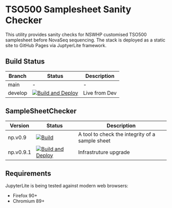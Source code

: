 # TSO500 Samplesheet Sanity Checker

This utility provides sanity checks for NSWHP customised TSO500 samplesheet before NovaSeq sequencing. The stack is deployed as a static site to GitHub Pages via JuptyerLite framework.

## Build Status
|**Branch**|**Status**|**Description**|
|--|--|--|
|main| - | - |
|develop|[![Build and Deploy](https://github.com/NSWHP-Genomics/SampleSheetChecker/actions/workflows/deploy.yml/badge.svg?branch=develop)](https://github.com/NSWHP-Genomics/SampleSheetChecker/actions/workflows/deploy.yml)| Live from Dev |

## SampleSheetChecker

|**Version**|**Status**|**Description**|
|--|--|--|
|np.v0.9|[![Build](https://github.com/NSWHP-Genomics/SampleSheetChecker/actions/workflows/deploy.yml/badge.svg?branch=develop)](https://github.com/NSWHP-Genomics/SampleSheetChecker/actions/workflows/deploy.yml)|A tool to check the integrity of a sample sheet|
|np.v0.9.1|[![Build and Deploy](https://github.com/NSWHP-Genomics/SampleSheetChecker/actions/workflows/deploy.yml/badge.svg?branch=develop)](https://github.com/NSWHP-Genomics/SampleSheetChecker/actions/workflows/deploy.yml)|Infrastruture upgrade|

## Requirements

JupyterLite is being tested against modern web browsers:

- Firefox 90+
- Chromium 89+

